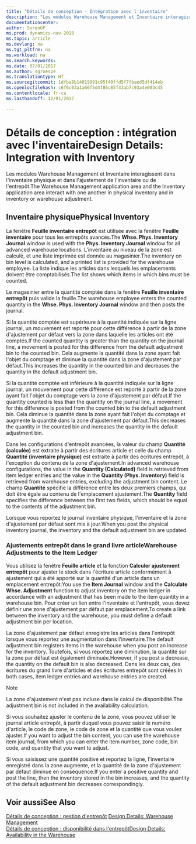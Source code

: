 ```yaml
---
title: "Détails de conception - Intégration avec l'inventaire"
description: "Les modules Warehouse Management et Inventaire interagissent dans l'inventaire physique et dans l'ajustement de l'inventaire ou de l'entrepôt."
documentationcenter: 
author: SorenGP
ms.prod: dynamics-nav-2018
ms.topic: article
ms.devlang: na
ms.tgt_pltfrm: na
ms.workload: na
ms.search.keywords: 
ms.date: 07/01/2017
ms.author: sgroespe
ms.translationtype: HT
ms.sourcegitcommit: 1dfba8b14019991c95f40ffd5f7fbaed5df414eb
ms.openlocfilehash: c6f6c03a1a66f5d4f86c85f43ab7c93a4e003c45
ms.contentlocale: fr-ca
ms.lasthandoff: 12/01/2017

---
```

# <a name="design-details-integration-with-inventory"></a><span data-ttu-id="dda72-103">Détails de conception : intégration avec l'inventaire</span><span class="sxs-lookup"><span data-stu-id="dda72-103">Design Details: Integration with Inventory</span></span>
<span data-ttu-id="dda72-104">Les modules Warehouse Management et Inventaire interagissent dans l'inventaire physique et dans l'ajustement de l'inventaire ou de l'entrepôt.</span><span class="sxs-lookup"><span data-stu-id="dda72-104">The Warehouse Management application area and the Inventory application area interact with one another in physical inventory and in inventory or warehouse adjustment.</span></span>  
  
## <a name="physical-inventory"></a><span data-ttu-id="dda72-105">Inventaire physique</span><span class="sxs-lookup"><span data-stu-id="dda72-105">Physical Inventory</span></span>  
 <span data-ttu-id="dda72-106">La fenêtre **Feuille inventaire entrepôt** est utilisée avec la fenêtre **Feuille inventaire** pour tous les entrepôts avancés.</span><span class="sxs-lookup"><span data-stu-id="dda72-106">The **Whse. Phys. Inventory Journal** window is used with the **Phys. Inventory Journal** window for all advanced warehouse locations.</span></span> <span data-ttu-id="dda72-107">L'inventaire au niveau de la zone est calculé, et une liste imprimée est donnée au magasinier.</span><span class="sxs-lookup"><span data-stu-id="dda72-107">The inventory on bin level is calculated, and a printed list is provided for the warehouse employee.</span></span> <span data-ttu-id="dda72-108">La liste indique les articles dans lesquels les emplacements doivent être comptabilisés.</span><span class="sxs-lookup"><span data-stu-id="dda72-108">The list shows which items in which bins must be counted.</span></span>  
  
 <span data-ttu-id="dda72-109">Le magasinier entre la quantité comptée dans la fenêtre **Feuille inventaire entrepôt** puis valide la feuille.</span><span class="sxs-lookup"><span data-stu-id="dda72-109">The warehouse employee enters the counted quantity in the **Whse. Phys. Inventory Journal** window and then posts the journal.</span></span>  
  
 <span data-ttu-id="dda72-110">Si la quantité comptée est supérieure à la quantité indiquée sur la ligne journal, un mouvement est reporté pour cette différence à partir de la zone d'ajustement par défaut vers la zone dans laquelle les articles ont été comptés.</span><span class="sxs-lookup"><span data-stu-id="dda72-110">If the counted quantity is greater than the quantity on the journal line, a movement is posted for this difference from the default adjustment bin to the counted bin.</span></span> <span data-ttu-id="dda72-111">Cela augmente la quantité dans la zone ayant fait l'objet du comptage et diminue la quantité dans la zone d'ajustement par défaut.</span><span class="sxs-lookup"><span data-stu-id="dda72-111">This increases the quantity in the counted bin and decreases the quantity in the default adjustment bin.</span></span>  
  
 <span data-ttu-id="dda72-112">Si la quantité comptée est inférieure à la quantité indiquée sur la ligne journal, un mouvement pour cette différence est reporté à partir de la zone ayant fait l'objet du comptage vers la zone d'ajustement par défaut.</span><span class="sxs-lookup"><span data-stu-id="dda72-112">If the quantity counted is less than the quantity on the journal line, a movement for this difference is posted from the counted bin to the default adjustment bin.</span></span> <span data-ttu-id="dda72-113">Cela diminue la quantité dans la zone ayant fait l'objet du comptage et augmente la quantité dans la zone d'ajustement par défaut.</span><span class="sxs-lookup"><span data-stu-id="dda72-113">This decreases the quantity in the counted bin and increases the quantity in the default adjustment bin.</span></span>  
  
 <span data-ttu-id="dda72-114">Dans les configurations d'entrepôt avancées, la valeur du champ **Quantité (calculée)** est extraite à partir des écritures article et celle du champ **Quantité (inventaire physique)** est extraite à partir des écritures entrepôt, à l'exception du contenu de la zone d'ajustement.</span><span class="sxs-lookup"><span data-stu-id="dda72-114">In advanced warehouse configurations, the value in the **Quantity (Calculated)** field is retrieved from item ledger entries and the value in the **Quantity (Phys. Inventory)** field is retrieved from warehouse entries, excluding the adjustment bin content.</span></span> <span data-ttu-id="dda72-115">Le champ **Quantité** spécifie la différence entre les deux premiers champs, qui doit être égale au contenu de l'emplacement ajustement.</span><span class="sxs-lookup"><span data-stu-id="dda72-115">The **Quantity** field specifies the difference between the first two fields, which should be equal to the contents of the adjustment bin.</span></span>  
  
 <span data-ttu-id="dda72-116">Lorsque vous reportez le journal inventaire physique, l'inventaire et la zone d'ajustement par défaut sont mis à jour.</span><span class="sxs-lookup"><span data-stu-id="dda72-116">When you post the physical inventory journal, the inventory and the default adjustment bin are updated.</span></span>  
  
### <a name="warehouse-adjustments-to-the-item-ledger"></a><span data-ttu-id="dda72-117">Ajustements entrepôt dans le grand livre article</span><span class="sxs-lookup"><span data-stu-id="dda72-117">Warehouse Adjustments to the Item Ledger</span></span>  
 <span data-ttu-id="dda72-118">Vous utilisez la fenêtre **Feuille article** et la fonction **Calculer ajustement entrepôt** pour ajuster le stock dans l'écriture article conformément à ajustement qui a été apporté sur la quantité d'un article dans un emplacement entrepôt.</span><span class="sxs-lookup"><span data-stu-id="dda72-118">You use the **Item Journal** window and the **Calculate Whse. Adjustment** function to adjust inventory on the item ledger in accordance with an adjustment that has been made to the item quantity in a warehouse bin.</span></span> <span data-ttu-id="dda72-119">Pour créer un lien entre l'inventaire et l'entrepôt, vous devez définir une zone d'ajustement par défaut par emplacement.</span><span class="sxs-lookup"><span data-stu-id="dda72-119">To create a link between the inventory and the warehouse, you must define a default adjustment bin per location.</span></span>  
  
 <span data-ttu-id="dda72-120">La zone d'ajustement par défaut enregistre les articles dans l'entrepôt lorsque vous reportez une augmentation dans l'inventaire.</span><span class="sxs-lookup"><span data-stu-id="dda72-120">The default adjustment bin registers items in the warehouse when you post an increase for the inventory.</span></span> <span data-ttu-id="dda72-121">Toutefois, si vous reportez une diminution, la quantité sur la zone par défaut est également diminuée.</span><span class="sxs-lookup"><span data-stu-id="dda72-121">However, if you post a decrease, the quantity on the default bin is also decreased.</span></span> <span data-ttu-id="dda72-122">Dans les deux cas, des écritures du grand livre d'articles et des écritures entrepôt sont créées.</span><span class="sxs-lookup"><span data-stu-id="dda72-122">In both cases, item ledger entries and warehouse entries are created.</span></span>  
  
> [!NOTE]  
>  <span data-ttu-id="dda72-123">La zone d'ajustement n'est pas incluse dans le calcul de disponibilité.</span><span class="sxs-lookup"><span data-stu-id="dda72-123">The adjustment bin is not included in the availability calculation.</span></span>  
  
 <span data-ttu-id="dda72-124">Si vous souhaitez ajuster le contenu de la zone, vous pouvez utiliser le journal article entrepôt, à partir duquel vous pouvez saisir le numéro d'article, le code de zone, le code de zone et la quantité que vous voulez ajuster.</span><span class="sxs-lookup"><span data-stu-id="dda72-124">If you want to adjust the bin content, you can use the warehouse item journal, from which you can enter the item number, zone code, bin code, and quantity that you want to adjust.</span></span>  
  
 <span data-ttu-id="dda72-125">Si vous saisissez une quantité positive et reportez la ligne, l'inventaire enregistré dans la zone augmente, et la quantité de la zone d'ajustement par défaut diminue en conséquence.</span><span class="sxs-lookup"><span data-stu-id="dda72-125">If you enter a positive quantity and post the line, then the inventory stored in the bin increases, and the quantity of the default adjustment bin decreases correspondingly.</span></span>  
  
## <a name="see-also"></a><span data-ttu-id="dda72-126">Voir aussi</span><span class="sxs-lookup"><span data-stu-id="dda72-126">See Also</span></span>  
 <span data-ttu-id="dda72-127">[Détails de conception : gestion d'entrepôt](design-details-warehouse-management.md) </span><span class="sxs-lookup"><span data-stu-id="dda72-127">[Design Details: Warehouse Management](design-details-warehouse-management.md) </span></span>  
 [<span data-ttu-id="dda72-128">Détails de conception : disponibilité dans l'entrepôt</span><span class="sxs-lookup"><span data-stu-id="dda72-128">Design Details: Availability in the Warehouse</span></span>](design-details-availability-in-the-warehouse.md)
